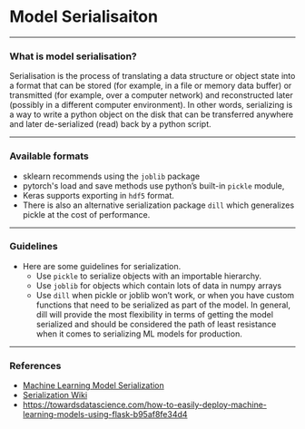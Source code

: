 # Model Serialisaiton
***

### What is model serialisation?
Serialisation is the process of translating a data structure or object state into a format that can be stored (for example, in a file or memory data buffer) or transmitted (for example, over a computer network) and reconstructed later (possibly in a different computer environment). In other words, serializing is a way to write a python object on the disk that can be transferred anywhere and later de-serialized (read) back by a python script.
***

### Available formats
- sklearn recommends using the `joblib` package
- pytorch's load and save methods use python’s built-in `pickle` module, 
- Keras supports exporting in `hdf5` format. 
- There is also an alternative serialization package `dill` which generalizes pickle at the cost of performance.
***

### Guidelines
- Here are some guidelines for serialization.
  - Use `pickle` to serialize objects with an importable hierarchy.
  - Use `joblib` for objects which contain lots of data in numpy arrays
  - Use `dill` when pickle or joblib won’t work, or when you have custom functions that need to be serialized as part of the model. In general, dill will provide the most flexibility in terms of getting the model serialized and should be considered the path of least resistance when it comes to serializing ML models for production.
***

### References
- [Machine Learning Model Serialization](https://flynn.gg/blog/machine-learning-model-serialization/)
- [Serialization Wiki](https://en.wikipedia.org/wiki/Serialization)
- https://towardsdatascience.com/how-to-easily-deploy-machine-learning-models-using-flask-b95af8fe34d4 
